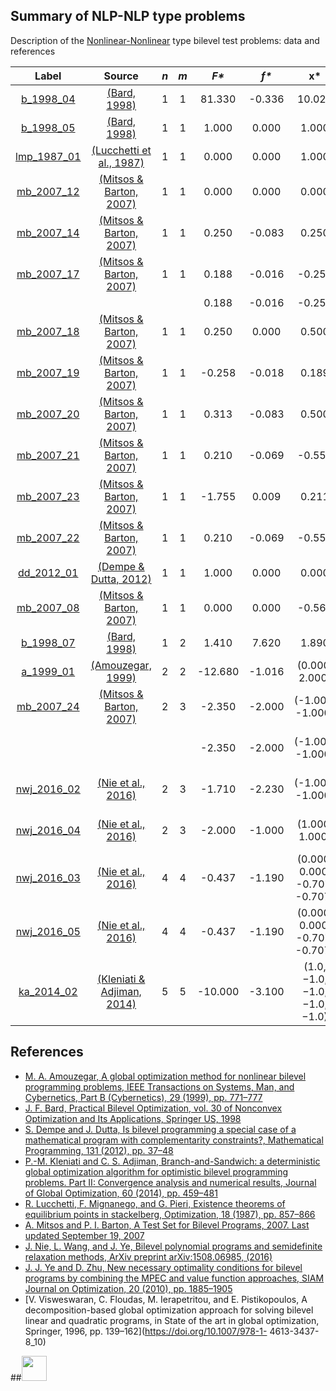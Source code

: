 ##  Summary of NLP-NLP type problems

Description of the [Nonlinear-Nonlinear](NLP-NLP-problems) type bilevel test problems: data and references

| Label                                | Source                                                      |  _n_  |  _m_  |   _F*_    |   _f*_  |              __x*__               |               __y*__             |
| :----------------------------------: |:-----------------------------------------------------------:|:-----:|:-----:|:---------:|:-------:|:---------------------------------:|:--------------------------------:|
| [b_1998_04](NLP-NLP/b_1998_04)       | [(Bard, 1998)][Bard, 1998]                                  |  1    |   1   |  81.330   | -0.336  | 10.020                            | 0.820                            |
| [b_1998_05](NLP-NLP/b_1998_05)       | [(Bard, 1998)][Bard, 1998]                                  |  1    |   1   |  1.000    |  0.000  | 1.000                             | 0.000                            |
| [lmp_1987_01](NLP-NLP/lmp_1987_01)   | [(Lucchetti et al., 1987)][Lucchetti et al., 1987]          |  1    |   1   |  0.000    |  0.000  | 1.000                             | 0.000                            |
| [mb_2007_12](NLP-NLP/mb_2007_12)     | [(Mitsos & Barton, 2007)][Mitsos & Barton, 2007]            |  1    |   1   |  0.000    |  0.000  | 0.000                             | 0.000                            |
| [mb_2007_14](NLP-NLP/mb_2007_14)     | [(Mitsos & Barton, 2007)][Mitsos & Barton, 2007]            |  1    |   1   |  0.250    | -0.083  | 0.250                             | 0.500                            |
| [mb_2007_17](NLP-NLP/mb_2007_17)     | [(Mitsos & Barton, 2007)][Mitsos & Barton, 2007]            |  1    |   1   |  0.188    | -0.016  | -0.250                            | 0.500                            |
|                                      |                                                             |       |       |  0.188    | -0.016  | -0.250                            | -0.500                           |
| [mb_2007_18](NLP-NLP/mb_2007_18)     | [(Mitsos & Barton, 2007)][Mitsos & Barton, 2007]            |  1    |   1   |  0.250    |  0.000  | 0.500                             | 0.000                            |
| [mb_2007_19](NLP-NLP/mb_2007_19)     | [(Mitsos & Barton, 2007)][Mitsos & Barton, 2007]            |  1    |   1   | -0.258    | -0.018  | 0.189                             | 0.439                            |
| [mb_2007_20](NLP-NLP/mb_2007_20)     | [(Mitsos & Barton, 2007)][Mitsos & Barton, 2007]            |  1    |   1   |  0.313    | -0.083  | 0.500                             | 0.500                            |
| [mb_2007_21](NLP-NLP/mb_2007_21)     | [(Mitsos & Barton, 2007)][Mitsos & Barton, 2007]            |  1    |   1   |  0.210    | -0.069  | -0.555                            | 0.455                            |
| [mb_2007_23](NLP-NLP/mb_2007_23)     | [(Mitsos & Barton, 2007)][Mitsos & Barton, 2007]            |  1    |   1   | -1.755    |  0.009  |  0.211                            | 1.799                            |
| [mb_2007_22](NLP-NLP/mb_2007_22)     | [(Mitsos & Barton, 2007)][Mitsos & Barton, 2007]            |  1    |   1   |  0.210    | -0.069  | -0.555                            | 0.455                            |
| [dd_2012_01](NLP-NLP/dd_2012_01)     | [(Dempe & Dutta, 2012)][Dempe & Dutta, 2012]                |  1    |   1   |  1.000    | 0.000   | 0.000                             | 0.000                            |
| [mb_2007_08](NLP-NLP/mb_2007_08)     | [(Mitsos & Barton, 2007)][Mitsos & Barton, 2007]            |  1    |   1   |  0.000    |  0.000  | -0.567                            | 0.000                            |
| [b_1998_07](NLP-NLP/b_1998_07)       | [(Bard, 1998)][Bard, 1998]                                  |  1    |   2   |  1.410    | 7.620   | 1.890                             | (0.890, 0.000)                   |
| [a_1999_01](NLP-NLP/a_1999_01)       | [(Amouzegar, 1999)][Amouzegar, 1999]                        |  2    |   2   | -12.680   | -1.016  | (0.000, 2.000)                    | (1.875, 0.906)                   |
| [mb_2007_24](NLP-NLP/mb_2007_24)     | [(Mitsos & Barton, 2007)][Mitsos & Barton, 2007]            |  2    |   3   | -2.350    | -2.000  | (-1.000, -1.000)                  | (1.000, 1.000, -0.707)           |
|                                      |                                                             |       |       | -2.350    | -2.000  | (-1.000, -1.000)                  | (1.000, -1.000, -0.707)          |
| [nwj_2016_02](NLP-NLP/nwj_2016_02)   | [(Nie et al., 2016)][Nie et al., 2016]                      |  2    |   3   | -1.710    | -2.230  | (-1.000, -1.000)                  | (1.110, 0.310, -0.820)           |
| [nwj_2016_04](NLP-NLP/nwj_2016_04)   | [(Nie et al., 2016)][Nie et al., 2016]                      |  2    |   3   | -2.000    | -1.000  | (1.000, 1.000)                    | (0.000, 0.000, 1.000)            |
| [nwj_2016_03](NLP-NLP/nwj_2016_03)   | [(Nie et al., 2016)][Nie et al., 2016]                      |  4    |   4   | -0.437    | -1.190  | (0.000, 0.000, -0.707, -0.707)    | (0.618, 0.000, -0.558, -0.554)   |
| [nwj_2016_05](NLP-NLP/nwj_2016_05)   | [(Nie et al., 2016)][Nie et al., 2016]                      |  4    |   4   | -0.437    | -1.190  | (0.000, 0.000, -0.707, -0.707)    | (0.618, 0.000, -0.558, -0.554)   |
| [ka_2014_02](NLP-NLP/ka_2014_02)     | [(Kleniati & Adjiman, 2014)][Kleniati & Adjiman, 2014]      |  5    |   5   | -10.000   | -3.100  | (1.0, −1.0, −1.0, −1.0, −1.0)     | (−1.0, −1.0, −1.0, −1.0, −1.0)   |


##  References

 - [M. A. Amouzegar, A global optimization method for nonlinear bilevel programming problems, IEEE Transactions on Systems, Man, and Cybernetics, Part B (Cybernetics), 29 (1999), pp. 771–777](https://doi.org/10.1109/3477.809031)
 - [J. F. Bard, Practical Bilevel Optimization, vol. 30 of Nonconvex Optimization and Its Applications, Springer US, 1998](https://doi.org/10.1007/978-1-4757-2836-1)
 - [S. Dempe and J. Dutta, Is bilevel programming a special case of a mathematical program with complementarity constraints?, Mathematical Programming, 131 (2012), pp. 37–48](https://doi.org/10.1007/s10107-010-0342-1)
 - [P.-M. Kleniati and C. S. Adjiman, Branch-and-Sandwich: a deterministic global optimization algorithm for optimistic bilevel programming problems. Part II: Convergence analysis and numerical results, Journal of Global Optimization, 60 (2014), pp. 459–481](https://doi.org/10.1007/s10898-013-0120-8)
 - [R. Lucchetti, F. Mignanego, and G. Pieri, Existence theorems of equilibrium points in stackelberg, Optimization, 18 (1987), pp. 857–866](https://doi.org/10.1080/02331938708843300)
 - [A. Mitsos and P. I. Barton, A Test Set for Bilevel Programs, 2007. Last updated September 19, 2007](https://www.researchgate.net/publication/228455291_A_test_set_for_bilevel_programs)
 - [J. Nie, L. Wang, and J. Ye, Bilevel polynomial programs and semidefinite relaxation methods, ArXiv preprint arXiv:1508.06985, (2016)](https://arxiv.org/pdf/1508.06985v3.pdf)
 - [J. J. Ye and D. Zhu, New necessary optimality conditions for bilevel programs by combining the MPEC and value function approaches, SIAM Journal on Optimization, 20 (2010), pp. 1885–1905](https://doi.org/10.1137/080725088)
 - [V. Visweswaran, C. Floudas, M. Ierapetritou, and E. Pistikopoulos, A decomposition-based global optimization approach for solving bilevel linear and quadratic programs, in State of the art in global optimization, Springer, 1996, pp. 139–162](https://doi.org/10.1007/978-1- 4613-3437-8_10)

##[<img src="https://cdn1.iconfinder.com/data/icons/MetroStation-PNG/128/MB__home.png" width="40" height="40">](index "Back to homepage")

[Amouzegar, 1999]: https://doi.org/10.1109/3477.809031
[Bard, 1998]: https://doi.org/10.1007/978-1-4757-2836-1
[Dempe & Dutta, 2012]: https://doi.org/10.1007/s10107-010-0342-1
[Kleniati & Adjiman, 2014]: https://doi.org/10.1007/s10898-013-0120-8
[Lucchetti et al., 1987]: https://doi.org/10.1080/02331938708843300
[Mitsos & Barton, 2007]: https://www.researchgate.net/publication/228455291_A_test_set_for_bilevel_programs
[Nie et al., 2016]: https://arxiv.org/pdf/1508.06985v3.pdf
[Je & Zhu, 2010]: https://doi.org/10.1137/080725088
